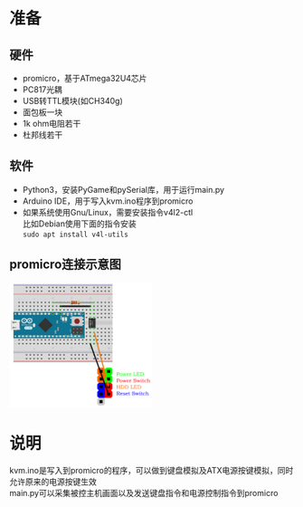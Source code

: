 # 准备
## 硬件
- promicro，基于ATmega32U4芯片  
- PC817光耦  
- USB转TTL模块(如CH340g)  
- 面包板一块  
- 1k ohm电阻若干  
- 杜邦线若干  
## 软件
- Python3，安装PyGame和pySerial库，用于运行main.py  
- Arduino IDE，用于写入kvm.ino程序到promicro  
- 如果系统使用Gnu/Linux，需要安装指令v4l2-ctl  
比如Debian使用下面的指令安装  
`sudo apt install v4l-utils`  
## promicro连接示意图
<img src="https://github.com/evilwarrior/ip-kvm/blob/main/Sketch.png" width="50%">

# 说明
kvm.ino是写入到promicro的程序，可以做到键盘模拟及ATX电源按键模拟，同时允许原来的电源按键生效  
main.py可以采集被控主机画面以及发送键盘指令和电源控制指令到promicro
